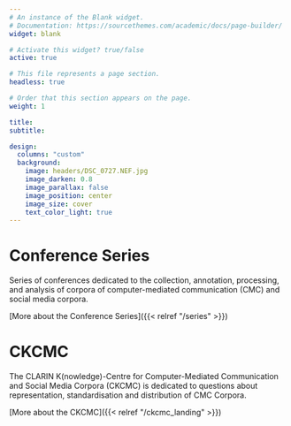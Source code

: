 ```yaml
---
# An instance of the Blank widget.
# Documentation: https://sourcethemes.com/academic/docs/page-builder/
widget: blank

# Activate this widget? true/false
active: true

# This file represents a page section.
headless: true

# Order that this section appears on the page.
weight: 1

title: 
subtitle:

design:
  columns: "custom"
  background:
    image: headers/DSC_0727.NEF.jpg
    image_darken: 0.8
    image_parallax: false
    image_position: center
    image_size: cover
    text_color_light: true
---
```


<div class="col-12 col-lg-4 section-heading">
            <h1>Conference Series </h1>
</div>
<div class="col-12 col-lg-8 section-heading">
Series of conferences dedicated to the collection, annotation, processing, and
analysis of corpora of computer-mediated communication (CMC) and social media
corpora.

[More about the Conference Series]({{< relref "/series" >}})
</div>


<div class="col-12 col-lg-4 section-heading">
            <h1>CKCMC</h1>
</div>
<div class="col-12 col-lg-8 section-heading">
The CLARIN K(nowledge)-Centre for Computer-Mediated Communication and Social
Media Corpora (CKCMC) is dedicated to questions about representation,
standardisation and distribution of CMC Corpora.

[More about the CKCMC]({{< relref "/ckcmc_landing" >}})
</div>
